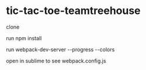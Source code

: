 # tic-tac-toe-teamtreehouse

clone 

run npm install

run webpack-dev-server --progress --colors

open in sublime to see webpack.config.js
